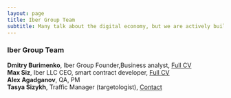 ```yaml
---
layout: page
title: Iber Group Team
subtitle: Many talk about the digital economy, but we are actively building it.
---
```



### Iber Group Team 
**Dmitry Burimenko**, Iber Group Founder,Business analyst,  [Full CV](https://drive.google.com/file/d/1nXYdH4sOzfDugQivFBUpAdIEJJEqOYeT/view)  
**Max Siz**, Iber LLC CEO, smart contract developer, [Full CV](https://goo.gl/TokaGv)    
**Alex Agadganov**, QA, PM  
**Tasya Sizykh**, Traffic Manager (targetologist), [Contact](https://t.me/tasisita)  



